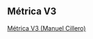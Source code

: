 ## Métrica V3
<a href = "https://manuel.cillero.es/doc/metodologia/metrica-3">Métrica V3 (Manuel Cillero)</a>
